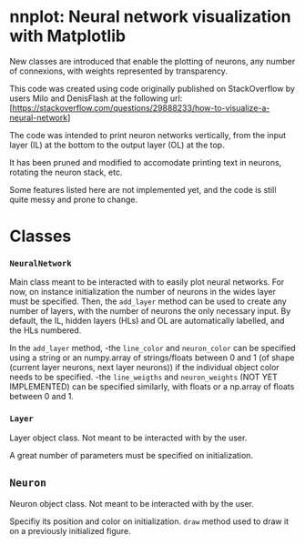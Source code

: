 # nnplot: Neural network visualization with Matplotlib

New classes are introduced that enable the plotting of neurons, any number of connexions, with weights represented by transparency.

This code was created using code originally published on StackOverflow by users Milo and DenisFlash at the following url: [https://stackoverflow.com/questions/29888233/how-to-visualize-a-neural-network]

The code was intended to print neuron networks vertically, from the input layer (IL) at the bottom to the output layer (OL) at the top.

It has been pruned and modified to accomodate printing text in neurons, rotating the neuron stack, etc.

Some features listed here are not implemented yet, and the code is still quite messy and prone to change.


# Classes
### `NeuralNetwork`

Main class meant to be interacted with to easily plot neural networks. For now, on instance initialization the number of neurons in the wides layer must be specified. Then, the `add_layer` method can be used to create any number of layers, with the number of neurons the only necessary input. By default, the IL, hidden layers (HLs) and OL are automatically labelled, and the HLs numbered.

In the `add_layer` method,
-the `line_color` and `neuron_color` can be specified using a string or an numpy.array of strings/floats between 0 and 1 (of shape (current layer neurons, next layer neurons)) if the individual object color needs to be specified.
-the `line_weigths` and `neuron_weights` (NOT YET IMPLEMENTED) can be specified similarly, with floats or a np.array of floats between 0 and 1.

### `Layer`
Layer object class. Not meant to be interacted with by the user.

A great number of parameters must be specified on initialization.

## `Neuron`
Neuron object class. Not meant to be interacted with by the user.

Specifiy its position and color on initialization. `draw` method used to draw it on a previously initialized figure.

